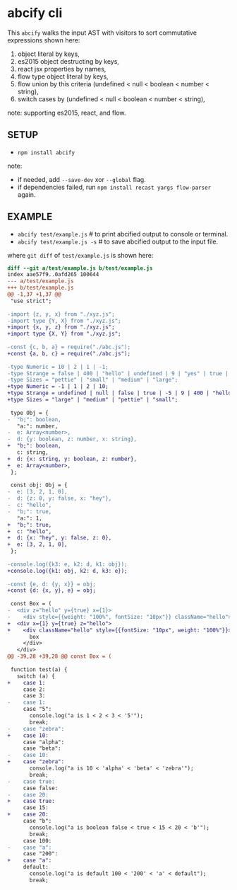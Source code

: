 # abcify cli

This `abcify` walks the input AST with visitors to sort commutative expressions shown here:

1. object literal by keys,
2. es2015 object destructing by keys,
3. react jsx properties by names,
4. flow type object literal by keys,
5. flow union by this criteria (undefined < null < boolean < number < string),
6. switch cases by (undefined < null < boolean < number < string),

note: supporting es2015, react, and flow.

## SETUP

* `npm install abcify`

note:
- if needed, add `--save-dev` xor `--global` flag.
- if dependencies failed, run `npm install recast yargs flow-parser` again.

## EXAMPLE

* `abcify test/example.js` # to print abcified output to console or terminal.
* `abcify test/example.js -s` # to save abcified output to the input file.

where `git diff` of `test/example.js` is shown here:

```diff
diff --git a/test/example.js b/test/example.js
index aae57f9..0afd265 100644
--- a/test/example.js
+++ b/test/example.js
@@ -1,37 +1,37 @@
 "use strict";
 
-import {z, y, x} from "./xyz.js";
-import type {Y, X} from "./xyz.js";
+import {x, y, z} from "./xyz.js";
+import type {X, Y} from "./xyz.js";
 
-const {c, b, a} = require("./abc.js");
+const {a, b, c} = require("./abc.js");
 
-type Numeric = 10 | 2 | 1 | -1;
-type Strange = false | 400 | "hello" | undefined | 9 | "yes" | true | null | -5;
-type Sizes = "pettie" | "small" | "medium" | "large";
+type Numeric = -1 | 1 | 2 | 10;
+type Strange = undefined | null | false | true | -5 | 9 | 400 | "hello" | "yes";
+type Sizes = "large" | "medium" | "pettie" | "small";
 
 type Obj = {
-  "b;": boolean,
   "a:": number,
-  e: Array<number>,
-  d: {y: boolean, z: number, x: string},
+  "b;": boolean,
   c: string,
+  d: {x: string, y: boolean, z: number},
+  e: Array<number>,
 };
 
 const obj: Obj = {
-  e: [3, 2, 1, 0],
-  d: {z: 0, y: false, x: "hey"},
-  c: "hello",
-  "b;": true,
   "a:": 1,
+  "b;": true,
+  c: "hello",
+  d: {x: "hey", y: false, z: 0},
+  e: [3, 2, 1, 0],
 };
 
-console.log({k3: e, k2: d, k1: obj});
+console.log({k1: obj, k2: d, k3: e});
 
-const {e, d: {y, x}} = obj;
+const {d: {x, y}, e} = obj;
 
 const Box = (
-  <div z="hello" y={true} x={1}>
-    <div style={{weight: "100%", fontSize: "10px"}} className="hello">
+  <div x={1} y={true} z="hello">
+    <div className="hello" style={{fontSize: "10px", weight: "100%"}}>
       box
     </div>
   </div>
@@ -39,28 +39,28 @@ const Box = (
 
 function test(a) {
   switch (a) {
+    case 1:
     case 2:
     case 3:
-    case 1:
     case "5":
       console.log("a is 1 < 2 < 3 < '5'");
       break;
-    case "zebra":
+    case 10:
     case "alpha":
     case "beta":
-    case 10:
+    case "zebra":
       console.log("a is 10 < 'alpha' < 'beta' < 'zebra'");
       break;
-    case true:
     case false:
-    case 20:
+    case true:
     case 15:
+    case 20:
     case "b":
       console.log("a is boolean false < true < 15 < 20 < 'b'");
       break;
     case 100:
-    case "a":
     case "200":
+    case "a":
     default:
       console.log("a is default 100 < '200' < 'a' < default");
       break;
```
